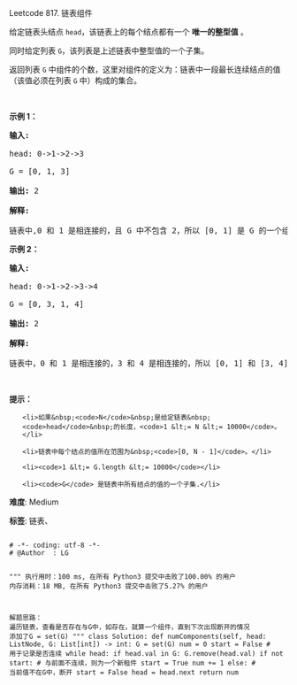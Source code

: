 Leetcode 817. 链表组件
<p>给定链表头结点&nbsp;<code>head</code>，该链表上的每个结点都有一个 <strong>唯一的整型值</strong> 。</p>


<p>同时给定列表&nbsp;<code>G</code>，该列表是上述链表中整型值的一个子集。</p>



<p>返回列表&nbsp;<code>G</code>&nbsp;中组件的个数，这里对组件的定义为：链表中一段最长连续结点的值（该值必须在列表&nbsp;<code>G</code>&nbsp;中）构成的集合。</p>



<p>&nbsp;</p>



<p><strong>示例&nbsp;1：</strong></p>



<pre><strong>输入:</strong> 

head: 0-&gt;1-&gt;2-&gt;3

G = [0, 1, 3]

<strong>输出:</strong> 2

<strong>解释:</strong> 

链表中,0 和 1 是相连接的，且 G 中不包含 2，所以 [0, 1] 是 G 的一个组件，同理 [3] 也是一个组件，故返回 2。</pre>



<p><strong>示例 2：</strong></p>



<pre><strong>输入:</strong> 

head: 0-&gt;1-&gt;2-&gt;3-&gt;4

G = [0, 3, 1, 4]

<strong>输出:</strong> 2

<strong>解释:</strong> 

链表中，0 和 1 是相连接的，3 和 4 是相连接的，所以 [0, 1] 和 [3, 4] 是两个组件，故返回 2。</pre>



<p>&nbsp;</p>



<p><strong>提示：</strong></p>



<ul>

	<li>如果&nbsp;<code>N</code>&nbsp;是给定链表&nbsp;<code>head</code>&nbsp;的长度，<code>1 &lt;= N &lt;= 10000</code>。</li>

	<li>链表中每个结点的值所在范围为&nbsp;<code>[0, N - 1]</code>。</li>

	<li><code>1 &lt;= G.length &lt;= 10000</code></li>

	<li><code>G</code> 是链表中所有结点的值的一个子集.</li>

</ul>





 **难度**: Medium



 **标签**: 链表、 





<div class="hcb_wrap">
<pre class="prism undefined-numbers lang-python" data-lang="Python"><code>
# -*- coding: utf-8 -*-
# @Author  : LG


"""
执行用时：100 ms, 在所有 Python3 提交中击败了100.00% 的用户
内存消耗：18 MB, 在所有 Python3 提交中击败了5.27% 的用户

解题思路：
    遍历链表，查看是否存在与G中，如存在，就算一个组件，直到下次出现断开的情况
    添加了G = set(G)
"""
class Solution:
    def numComponents(self, head: ListNode, G: List[int]) -> int:
        G = set(G)
        num = 0
        start = False   # 用于记录是否连续
        while head:
            if head.val in G:
                G.remove(head.val)
                if not start:   # 与前面不连续，则为一个新租件
                    start = True
                    num += 1
            else:   # 当前值不在G中，断开
                start = False
            head = head.next
        return num
</code></pre></div>
